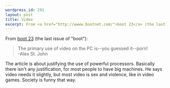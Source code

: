 ```yaml
--- 
wordpress_id: 291
layout: post
title: Video
excerpt: From <a href="http://wwww.bootnet.com/">boot 23</a> (the last issue of "boot"):<blockquote>The primary use of video on the PC is--you guessed it--porn!<br>-Alex St. John</blockquote><p>The article is about justifying the use of powerful processors.  Basically there isn't any justification, for most people to have big machines.  He says video needs it slightly, but most video is sex and violence, like in video games.  Society is funny that way.
---
```

From <a href="http://www.bootnet.com/">boot 23</a> (the last issue of "boot"):<blockquote>The primary use of video on the PC is--you guessed it--porn!<br>-Alex St. John</blockquote><p>The article is about justifying the use of powerful processors.  Basically there isn't any justification, for most people to have big machines.  He says video needs it slightly, but most video is sex and violence, like in video games.  Society is funny that way.
